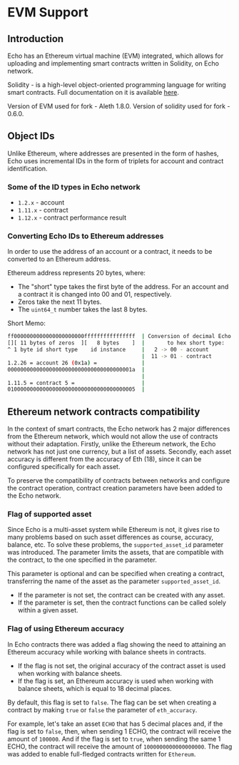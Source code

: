 # EVM Support

## Introduction

Echo has an Ethereum virtual machine \(EVM\) integrated, which allows for uploading and implementing smart contracts written in Solidity, on Echo network.

Solidity - is a high-level object-oriented programming language for writing smart contracts. Full documentation on it is available [here](https://solidity.readthedocs.io).

Version of EVM used for fork - Aleth 1.8.0. Version of solidity used for fork - 0.6.0.

## Object IDs

Unlike Ethereum, where addresses are presented in the form of hashes, Echo uses incremental IDs in the form of triplets for account and contract identification.

### Some of the ID types in Echo network

* `1.2.x` - account
* `1.11.x` - contract
* `1.12.x` - contract performance result

### Converting Echo IDs to Ethereum addresses

In order to use the address of an account or a contract, it needs to be converted to an Ethereum address.

Ethereum address represents 20 bytes, where:

* The "short" type takes the first byte of the address. For an account and a contract it is changed into 00 and 01, respectively.
* Zeros take the next 11 bytes.
* The `uint64_t` number takes the last 8 bytes.

Short Memo:

```bash
ff0000000000000000000000ffffffffffffffff  | Conversion of decimal Echo type
[][ 11 bytes of zeros  ][   8 bytes    ]  |       to hex short type:
^ 1 byte id short type    id instance     |   2 -> 00 - account
                                          |  11 -> 01 - contract
1.2.26 = account 26 (0x1a) =              |
000000000000000000000000000000000000001a  |
                                          |
1.11.5 = contract 5 =                     |
0100000000000000000000000000000000000005  |
```

## Ethereum network contracts compatibility

In the context of smart contracts, the Echo network has 2 major differences from the Ethereum network, which would not allow the use of contracts without their adaptation. Firstly, unlike the Ethereum network, the Echo network has not just one currency, but a list of assets. Secondly, each asset accuracy is different from the accuracy of Eth \(18\), since it can be configured specifically for each asset.

To preserve the compatibility of contracts between networks and configure the contract operation, contract creation parameters have been added to the Echo network.

### Flag of supported asset

Since Echo is a multi-asset system while Ethereum is not, it gives rise to many problems based on such asset differences as course, accuracy, balance, etc. To solve these problems, the `supported_asset_id` parameter was introduced. The parameter limits the assets, that are compatible with the contract, to the one specified in the parameter.

This parameter is optional and can be specified when creating a contract, transferring the name of the asset as the parameter `supported_asset_id`.

* If the parameter is not set, the contract can be created with any asset.
* If the parameter is set, then the contract functions can be called solely within a given asset.

### Flag of using Ethereum accuracy

In Echo contracts there was added a flag showing the need to attaining an Ethereum accuracy while working with balance sheets in contracts.

* If the flag is not set, the original accuracy of the contract asset is used when working with balance sheets.
* If the flag is set, an Ethereum accuracy is used when working with balance sheets, which is equal to 18 decimal places.

By default, this flag is set to `false`. The flag can be set when creating a contract by making `true` or `false` the parameter of `eth_accuracy`.

For example, let's take an asset `ECHO` that has 5 decimal places and, if the flag is set to `false`, then, when sending 1 ECHO, the contract will receive the amount of `100000`. And if the flag is set to `true`, when sending the same 1 ECHO, the contract will receive the amount of `1000000000000000000`. The flag was added to enable full-fledged contracts written for `Ethereum`.

